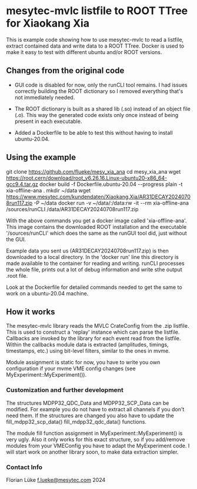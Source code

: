 # mesytec-mvlc listfile to ROOT TTree for Xiaokang Xia

This is example code showing how to use mesytec-mvlc to read a listfile, extract
contained data and write data to a ROOT TTree. Docker is used to make it easy to
test with different ubuntu and/or ROOT versions.

## Changes from the original code

* GUI code is disabled for now, only the runCLI tool remains. I had issues
  correctly building the ROOT dictionary so I removed everything that's not
  immediately needed.

* The ROOT dictionary is built as a shared lib (.so) instead of an object file
  (.o). This way the generated code exists only once instead of being present in
  each executable.

* Added a Dockerfile to be able to test this without having to install
  ubuntu-20.04.


## Using the example

  git clone https://github.com/flueke/mesy_xia_ana
  cd mesy_xia_ana
  wget https://root.cern/download/root_v6.26.16.Linux-ubuntu20-x86_64-gcc9.4.tar.gz
  docker build -f Dockerfile.ubuntu-20.04 --progress plain -t xia-offline-ana .
  mkdir ~/data
  wget https://www.mesytec.com/kundendaten/Xiaokang.Xia/AR31DECAY20240708run117.zip -P ~/data
  docker run -v ~/data/:/data:rw -it --rm xia-offline-ana /sources/runCLI /data/AR31DECAY20240708run117.zip

With the above commands you get a docker image called 'xia-offline-ana'. This
image contains the downloaded ROOT installation and the executable
'/sources/runCLI' which does the same as the runGUI tool did, just without the
GUI.

Example data you sent us (AR31DECAY20240708run117.zip) is then downloaded to a
local directory. In the 'docker run' line this directory is made available to
the container for reading and writing. runCLI processes the whole file, prints
out a lot of debug information and write sthe output .root file.

Look at the Dockerfile for detailed commands needed to get the same to work on a
ubuntu-20.04 machine.

## How it works

The mesytec-mvlc library reads the MVLC CrateConfig from the .zip listfile. This
is used to construct a 'replay' instance which can parse the listfile. Callbacks
are invoked by the library for each event read from the listfile. Within the
callbacks module data is extracted (amplitudes, timings, timestamps, etc.) using
bit-level filters, similar to the ones in mvme.

Module assignment is static for now, you have to write you own configuration if
your mvme VME config changes (see MyExperiment::MyExperiment()).

### Customization and further development

The structures MDPP32_QDC_Data and MDPP32_SCP_Data can be modified. For example
you do not have to extract all channels if you don't need them. If the
structures are changed you also have to update the fill_mdpp32_scp_data()
fill_mdpp32_qdc_data() functions.

The module fill function assignment in MyExperiment::MyExperiment() is very
ugly. Also it only works for this exact structure, so if you add/remove modules
from your VMEConfig you have to adapt the MyExperiment code. I will start work
on another library soon, to make data extraction simpler.

### Contact Info

Florian Lüke <f.lueke@mesytec.com> 2024
